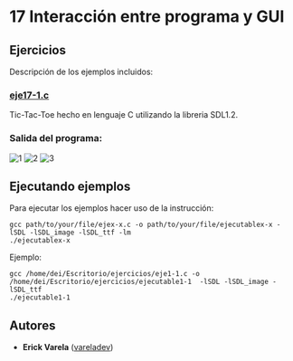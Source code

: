 # 17 Interacción entre programa y GUI

## Ejercicios

Descripción de los ejemplos incluidos:

### [eje17-1.c](eje17-1.c)

Tic-Tac-Toe hecho en lenguaje C utilizando la libreria SDL1.2.

### Salida del programa:
![1](https://user-images.githubusercontent.com/36117314/47864708-e8dba180-ddbf-11e8-9e67-a0aa86829d92.png)
![2](https://user-images.githubusercontent.com/36117314/47864710-e8dba180-ddbf-11e8-9cf3-97f18a2eff86.png)
![3](https://user-images.githubusercontent.com/36117314/47864711-e9743800-ddbf-11e8-9223-e3b1db05e417.png)

## Ejecutando ejemplos

Para ejecutar los ejemplos hacer uso de la instrucción:

```
gcc path/to/your/file/ejex-x.c -o path/to/your/file/ejecutablex-x -lSDL -lSDL_image -lSDL_ttf -lm
./ejecutablex-x
```

Ejemplo:

```
gcc /home/dei/Escritorio/ejercicios/eje1-1.c -o /home/dei/Escritorio/ejercicios/ejecutable1-1  -lSDL -lSDL_image -lSDL_ttf
./ejecutable1-1
```

## Autores

* **Erick Varela** ([vareladev](https://github.com/vareladev/))


